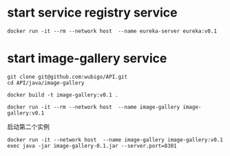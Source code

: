# start service registry service

```
docker run -it --rm --network host  --name eureka-server eureka:v0.1
```

# start image-gallery service

```
git clone git@github.com:wubigo/API.git
cd API/java/image-gallery

docker build -t image-gallery:v0.1 .

docker run -it --rm --network host  --name image-gallery image-gallery:v0.1

```

启动第二个实例


```
docker run -it --network host  --name image-gallery image-gallery:v0.1 exec java -jar image-gallery-0.1.jar --server.port=8301
```
